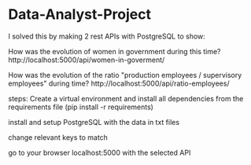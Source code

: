 # Data-Analyst-Project


I solved this by making 2 rest APIs with PostgreSQL to show:

How was the evolution of women in government during this time? 
http://localhost:5000/api/women-in-goverment/

How was the evolution of the ratio "production employees / supervisory employees" 
during time? 
http://localhost:5000/api/ratio-employees/


steps:
Create a virtual environment and install all dependencies from the requirements file (pip install -r requirements)

install and setup PostgreSQL with the data in txt files

change relevant keys to match

go to your browser localhost:5000 with the selected API
